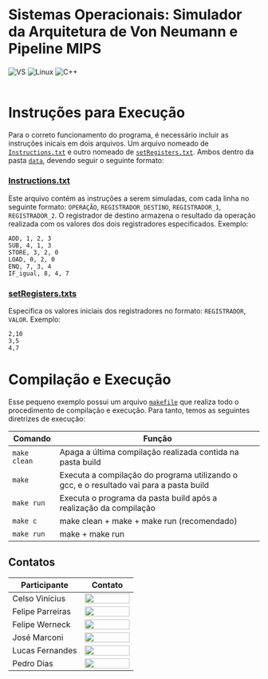 # Sistemas Operacionais: Simulador da Arquitetura de Von Neumann e Pipeline MIPS

<div style="display: inline_block">
  <img align="center" alt="VS" src="https://img.shields.io/badge/Visual_Studio_Code-0078D4?style=for-the-badge&logo=visual%20studio%20code&logoColor=white" />
  <img align="center" alt="Linux" src="https://img.shields.io/badge/Linux-FCC624?style=for-the-badge&logo=linux&logoColor=black" />
  <img align="center" alt="C++" src="https://img.shields.io/badge/C%2B%2B-00599C?style=for-the-badge&logo=c%2B%2B&logoColor=white" />
</div><br/>

# Instruções para Execução

Para o correto funcionamento do programa, é necessário incluir as instruções inicais em dois arquivos. Um arquivo nomeado de [`Instructions.txt`](https://github.com/peudias/so/blob/main/data/instructions.txt) e outro nomeado de [`setRegisters.txt`](https://github.com/peudias/so/blob/main/data/setRegisters.txt). Ambos dentro da pasta [`data`](https://github.com/peudias/so/tree/main/data), devendo seguir o seguinte formato:

### [Instructions.txt](https://github.com/peudias/so/blob/main/data/instructions.txt)

Este arquivo contém as instruções a serem simuladas, com cada linha no seguinte formato: `OPERAÇÃO`, `REGISTRADOR_DESTINO`, `REGISTRADOR_1`, `REGISTRADOR_2`. O registrador de destino armazena o resultado da operação realizada com os valores dos dois registradores especificados. Exemplo:

```
ADD, 1, 2, 3
SUB, 4, 1, 3
STORE, 3, 2, 0
LOAD, 0, 2, 0
ENQ, 7, 3, 4
IF_igual, 8, 4, 7
```

### [setRegisters.txts](https://github.com/peudias/so/blob/main/data/setRegisters.txt)

Especifica os valores iniciais dos registradores no formato: `REGISTRADOR`, `VALOR`. Exemplo:

```
2,10
3,5
4,7
```

# Compilação e Execução

Esse pequeno exemplo possui um arquivo [`makefile`](https://github.com/peudias/so/blob/main/makefile) que realiza todo o procedimento de compilação e execução. Para tanto, temos as seguintes diretrizes de execução:

| Comando      | Função                                                                                  |
| ------------ | --------------------------------------------------------------------------------------- |
| `make clean` | Apaga a última compilação realizada contida na pasta build                              |
| `make`       | Executa a compilação do programa utilizando o gcc, e o resultado vai para a pasta build |
| `make run`   | Executa o programa da pasta build após a realização da compilação                       |
| `make c`     | make clean + make + make run (recomendado)                                              |
| `make run`   | make + make run                                                                         |

## Contatos

| Participante     | Contato                                                                                                                                                                                    |
| ---------------- | ------------------------------------------------------------------------------------------------------------------------------------------------------------------------------------------ |
| Celso Vinícius   | <a href="https://github.com/celzin"><img align="center" height="20px" width="90px" src="https://img.shields.io/badge/GitHub-181717?style=for-the-badge&logo=github&logoColor=white"/>      |
| Felipe Parreiras | <a href="https://github.com/Parreirass"><img align="center" height="20px" width="90px" src="https://img.shields.io/badge/GitHub-181717?style=for-the-badge&logo=github&logoColor=white"/>  |
| Felipe Werneck   | <a href="https://github.com/werneckspx"><img align="center" height="20px" width="90px" src="https://img.shields.io/badge/GitHub-181717?style=for-the-badge&logo=github&logoColor=white"/>  |
| José Marconi     | <a href="https://github.com/josemarconi"><img align="center" height="20px" width="90px" src="https://img.shields.io/badge/GitHub-181717?style=for-the-badge&logo=github&logoColor=white"/> |
| Lucas Fernandes  | <a href="https://github.com/LucasMagras"><img align="center" height="20px" width="90px" src="https://img.shields.io/badge/GitHub-181717?style=for-the-badge&logo=github&logoColor=white"/> |
| Pedro Dias       | <a href="https://github.com/peudias"><img align="center" height="20px" width="90px" src="https://img.shields.io/badge/GitHub-181717?style=for-the-badge&logo=github&logoColor=white"/>     |
